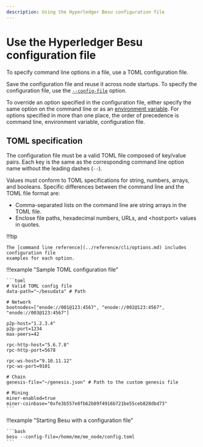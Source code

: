 ```yaml
---
description: Using the Hyperledger Besu configuration file
---
```


# Use the Hyperledger Besu configuration file

To specify command line options in a file, use a TOML configuration file.

Save the configuration file and reuse it across node startups. To specify the configuration file,
use the [`--config-file`](../reference/cli/options.md#config-file) option.

To override an option specified in the configuration file, either specify the same option on the
command line or as an
[environment variable](../reference/cli/options.md#specify-options). For options
specified in more than one place, the order of precedence is command line, environment variable,
configuration file.

## TOML specification

The configuration file must be a valid TOML file composed of key/value pairs. Each key is the same
as the corresponding command line option name without the leading dashes (`--`).

Values must conform to TOML specifications for string, numbers, arrays, and booleans. Specific
differences between the command line and the TOML file format are:

* Comma-separated lists on the command line are string arrays in the TOML file.
* Enclose file paths, hexadecimal numbers, URLs, and &lt;host:port> values in quotes.

!!!tip

    The [command line reference](../reference/cli/options.md) includes configuration file
    examples for each option.

!!!example "Sample TOML configuration file"

    ```toml
    # Valid TOML config file
    data-path="~/besudata" # Path

    # Network
    bootnodes=["enode://001@123:4567", "enode://002@123:4567", "enode://003@123:4567"]

    p2p-host="1.2.3.4"
    p2p-port=1234
    max-peers=42

    rpc-http-host="5.6.7.8"
    rpc-http-port=5678

    rpc-ws-host="9.10.11.12"
    rpc-ws-port=9101

    # Chain
    genesis-file="~/genesis.json" # Path to the custom genesis file

    # Mining
    miner-enabled=true
    miner-coinbase="0xfe3b557e8fb62b89f4916b721be55ceb828dbd73"
    ```

!!!example "Starting Besu with a configuration file"

    ```bash
    besu --config-file=/home/me/me_node/config.toml
    ```
